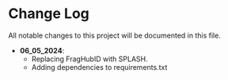 # Change Log
All notable changes to this project will be documented in this file.

- **06_05_2024**: 
  - Replacing FragHubID with SPLASH.
  - Adding dependencies to requirements.txt